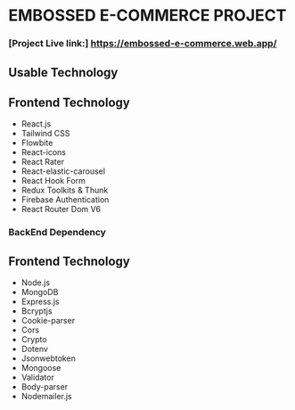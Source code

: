 # EMBOSSED E-COMMERCE PROJECT

### [Project Live link:] https://embossed-e-commerce.web.app/

## Usable Technology

<div>
<h2>Frontend Technology</h2>
<ul>
<li>React.js</li>
<li>Tailwind CSS</li>
<li>Flowbite</li>
<li>React-icons</li>
<li>React Rater</li>
<li>React-elastic-carousel</li>
<li>React Hook Form </li>
<li>Redux Toolkits & Thunk</li>
<li>Firebase Authentication</li>
<li>React Router Dom V6</li>
</ul>
</div>

### BackEnd Dependency

<div>
<h2>Frontend Technology</h2>
<ul>
<li>Node.js</li>
<li>MongoDB</li>
<li>Express.js</li>
<li>Bcryptjs</li>
<li>Cookie-parser</li>
<li>Cors</li>
<li>Crypto</li>
<li>Dotenv</li>
<li>Jsonwebtoken</li>
<li>Mongoose</li>
<li>Validator</li>
<li>Body-parser</li>
<li>Nodemailer.js</li>
</ul>
</div>
